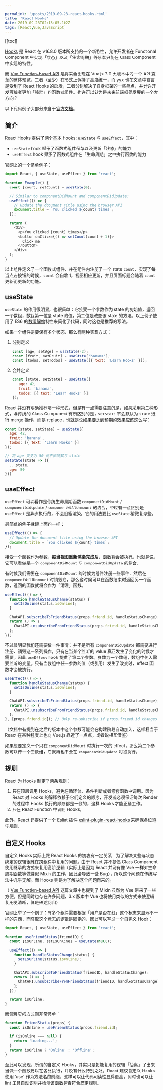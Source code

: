```yaml
---

permalink: '/posts/2019-09-23-react-hooks.html'
title: 'React Hooks'
date: 2019-09-23T02:13:05.102Z
tags: [React,Vue,JavaScript]
---
```


[[toc]]

[Hooks](https://reactjs.org/docs/hooks-intro.html) 是 React 在 v16.8.0 版本所支持的一个新特性，允许开发者在 Functional Component 中实现「状态」以及「生命周期」等原本只能在 Class Component 中实现的特性。

而 [Vue Function-based API](https://zhuanlan.zhihu.com/p/68477600) 是将来会出现在 Vue.js 3.0 大版本中的一个 API 变革的整体预览，二者（至少）在形式上保持了高度统一，而 yyx 也在文章中直言是受到了 React Hooks 的启发，二者分别解决了自身框架的一些痛点，并允许开发写编者更加「纯粹」的函数式组件。也许可以认为是未来前端框架发展的一个大方向？

以下代码例子大部分来自于[官方文档](https://reactjs.org/docs/hooks-intro.html)。

## 简介

React Hooks 提供了两个基本 Hooks: `useState` 与 `useEffect`，其中：

* `useState` hook 赋予了函数式组件保存以及更新「状态」的能力
* `useEffect` hook 赋予了函数式组件在「生命周期」之中执行函数的能力

官网上的一个简单例子：

```javascript
import React, { useState, useEffect } from 'react';

function Example() {
  const [count, setCount] = useState(0);

  // Similar to componentDidMount and componentDidUpdate:
  useEffect(() => {
    // Update the document title using the browser API
    document.title = `You clicked ${count} times`;
  });

  return (
    <div>
      <p>You clicked {count} times</p>
      <button onClick={() => setCount(count + 1)}>
        Click me
      </button>
    </div>
  );
}
```

以上组件定义了一个函数式组件，并在组件内注册了一个 state `count`，实现了每当点击按钮的时候，`count` 会自增 1，视图相应更新，并且页面标题会随着 `count` 更新而更新的功能。

## useState

`useState` 的作用很明显，也很简单：它接受一个参数作为 state 的初始值，返回一个数组，数组第一位是 state 的值，第二位是改变该 state 的方法。以上例子使用了 ES6 的[数组解构](https://developer.mozilla.org/en-US/docs/Web/JavaScript/Reference/Operators/Destructuring_assignment)特性来简化了代码，同时这也是推荐的写法。

如果一个组件需要保有多个状态，那么有两种实现方式：

1. 分别定义
    ```javascript
    const [age, setAge] = useState(42);
    const [fruit, setFruit] = useState('banana');
    const [todos, setTodos] = useState([{ text: 'Learn Hooks' }]);
    ```
2. 合并定义
    ```javascript
    const [state, setState] = useState({
       age: 42,
       fruit: 'banana',
       todos: [{ text: 'Learn Hooks' }]
    });
    ```

React 并没有明确推荐哪一种形式，但是有一点需要注意的是，如果采用第二种形式，与传统的 Class Component 有所区别的是，`setState` 不会默认为 `state` 进行 merge 操作，而是 replace，也就是说如果要达到预期的效果应该这么写：

```javascript
const [state, setState] = useState({
  age: 42,
  fruit: 'banana',
  todos: [{ text: 'Learn Hooks' }]
});

// 将 age 变更为 50 而不影响其它 state
setState(state => ({
  ...state,
  age: 50 
}))
```

## useEffect

`useEffect` 可以看作是传统生命周期函数 `componentDidMount` / `componentDidUpdate` / `componentWillUnmount` 的结合，不过有一点区别是 `useEffect` 是异步执行的，不会阻塞渲染。它的用法要比 `useState` 稍微复杂些。

最简单的例子就跟上面的一样：

```javascript
useEffect(() => {
  // Update the document title using the browser API
  document.title = `You clicked ${count} times`;
});
```

接受一个函数作为参数，**每当视图重新渲染完成后**，函数将会被执行。也就是说，它可以看做是一个 `componentDidMount` 与 `componentDidUpdate` 的综合。

有时候我们需要在 `componentDidMount` 的时候为组件注册一些事件，然后在 `componentWillUnmount` 时销毁它，那么这时候可以在函数结束时返回另一个函数，返回的函数就将会作为「清理」函数。

```javascript
useEffect(() => {
  function handleStatusChange(status) {
    setIsOnline(status.isOnline);
  }

  ChatAPI.subscribeToFriendStatus(props.friend.id, handleStatusChange);
  return () => {
    ChatAPI.unsubscribeFromFriendStatus(props.friend.id, handleStatusChange);
  };
});
```

不过很明显我们还需要做一件事情：并不是所有 `componentDidUpdate` 都需要进行注册、销毁这一系列操作，只有在当某个监听的 value 真正发生了变化的时候才需要。因此 `useEffect` hook 提供了第二个参数。参数为一个数组，数组中传入需要监听的变量。只有当数组中任一参数的值（或引用）发生了改变时，effect 函数才会被执行。

```javascript
useEffect(() => {
  function handleStatusChange(status) {
    setIsOnline(status.isOnline);
  }

  ChatAPI.subscribeToFriendStatus(props.friend.id, handleStatusChange);
  return () => {
    ChatAPI.unsubscribeFromFriendStatus(props.friend.id, handleStatusChange);
  };
}, [props.friend.id]); // Only re-subscribe if props.friend.id changes
```

（文档中有提到在之后的版本中这个参数可能会在构建阶段自动加入，这样相当于 React 在某种程度上也向 Vue.js 靠近了一点点，或者说相互借鉴）

如果想要定义一个只在 `componentDidMount` 时执行一次的 effect，那么第二个参数可以传一个空数组，它就再也不会在 `componentDidUpdate` 时被执行。

## 规则

React 为 Hooks 制定了两条规则：

1. 只在顶层调用 Hooks，避免在循环体、条件判断或者嵌套函数中调用。因为 React 对 Hooks 的解释依赖于它们定义的顺序，开发者必须保证每次 Render 的过程中 Hooks 执行的顺序都是一致的，这样 Hooks 才能正确工作。
2. 只在 React Function 中调用 Hooks。

此外，React 还提供了一个 Eslint 插件 [eslint-plugin-react-hooks](https://www.npmjs.com/package/eslint-plugin-react-hooks) 来确保各位遵守规则。

## 自定义 Hooks

自定义 Hooks 实际上跟 React Hooks 的初衷有一定关系：为了解决某些与状态绑定的逻辑很难在跨组件中复用的问题。由于 React 并不提倡 Class Component 使用继承的方式来复用高阶逻辑（实际上是因为 React 并没有像 Vue 一样对生命周期函数等做类似 Mixin 的工作，因此会导致一些 Bug），所以这个问题在传统写法中几乎无解。而 Hooks 则是为了解决这个问题而来的。

（ [Vue Function-based API](https://zhuanlan.zhihu.com/p/68477600) 这篇文章中也提到了 Mixin 虽然为 Vue 带来了一些方便，但是同时也存在许多问题，3.x 版本中 Vue 也将使用类似的方式来使逻辑复用更清晰，算是殊途同归）

官网上举了一个例子：有多个组件需要根据「用户是否在线」这个标志来显示不一样的东西，而获取这个标志的逻辑是固定的，因此可以写成一个自定义 Hook：

```javascript
import React, { useState, useEffect } from 'react';

function useFriendStatus(friendID) {
  const [isOnline, setIsOnline] = useState(null);

  useEffect(() => {
    function handleStatusChange(status) {
      setIsOnline(status.isOnline);
    }

    ChatAPI.subscribeToFriendStatus(friendID, handleStatusChange);
    return () => {
      ChatAPI.unsubscribeFromFriendStatus(friendID, handleStatusChange);
    };
  });

  return isOnline;
}
```

而使用它的方式则非常简单：

```javascript
function FriendStatus(props) {
  const isOnline = useFriendStatus(props.friend.id);

  if (isOnline === null) {
    return 'Loading...';
  }
  return isOnline ? 'Online' : 'Offline';
}
```

至此可以发现，所谓的自定义 Hooks，其实只是把能复用的逻辑「抽离」了出来当做一个函数用以在各处执行，并没有什么特别之处。React 建议自定义 Hooks 使用 'use' 作为方法名的前缀，这样可以让代码可读性显得更高，同时也可以让 lint 工具自动识别并检测该函数是否符合既定规则。
